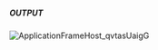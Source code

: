 ##### OUTPUT

![ApplicationFrameHost_qvtasUaigG](https://user-images.githubusercontent.com/41298650/94803216-9de0c380-0406-11eb-9b92-037e2b1a3113.png)
